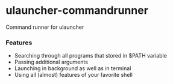 # ulauncher-commandrunner

Command runner for ulauncher

### Features

- Searching through all programs that stored in $PATH variable
- Passing additional arguments
- Launching in background as well as in terminal
- Using all (almost) features of your favorite shell